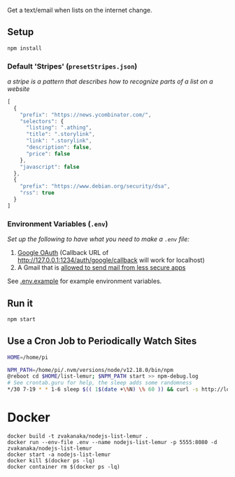 Get a text/email when lists on the internet change.
## Setup
```sh
npm install
```

### Default 'Stripes' (`presetStripes.json`)
*a stripe is a pattern that describes how to recognize parts of a list on a website*
```js
[
  {
    "prefix": "https://news.ycombinator.com/",
    "selectors": {
      "listing": ".athing",
      "title": ".storylink",
      "link": ".storylink",
      "description": false,
      "price": false
    },
    "javascript": false
  },
  {
    "prefix": "https://www.debian.org/security/dsa",
    "rss": true
  }
]
```

### Environment Variables (`.env`)
*Set up the following to have what you need to make a `.env` file:*
1. [Google OAuth](https://console.developers.google.com/apis/credentials/oauthclient) (Callback URL of http://127.0.0.1:1234/auth/google/callback will work for localhost)
2. A Gmail that is [allowed to send mail from less secure apps](https://support.google.com/accounts/answer/6010255?hl=en)

See [.env.example](./.env.example) for example environment variables.

## Run it
```sh
npm start
```

## Use a Cron Job to Periodically Watch Sites
```sh
HOME=/home/pi

NPM_PATH=/home/pi/.nvm/versions/node/v12.18.0/bin/npm
@reboot cd $HOME/list-lemur; $NPM_PATH start >> npm-debug.log
# See crontab.guru for help, the sleep adds some randomness
*/30 7-19 * * 1-6 sleep $(( 1$(date +\%N) \% 60 )) && curl -s http://localhost:5555/watch > /dev/null
```

# Docker
`docker build -t zvakanaka/nodejs-list-lemur .`  
`docker run --env-file .env --name nodejs-list-lemur -p 5555:8080 -d zvakanaka/nodejs-list-lemur`  
`docker start -a nodejs-list-lemur`  
`docker kill $(docker ps -lq)`  
`docker container rm $(docker ps -lq)`